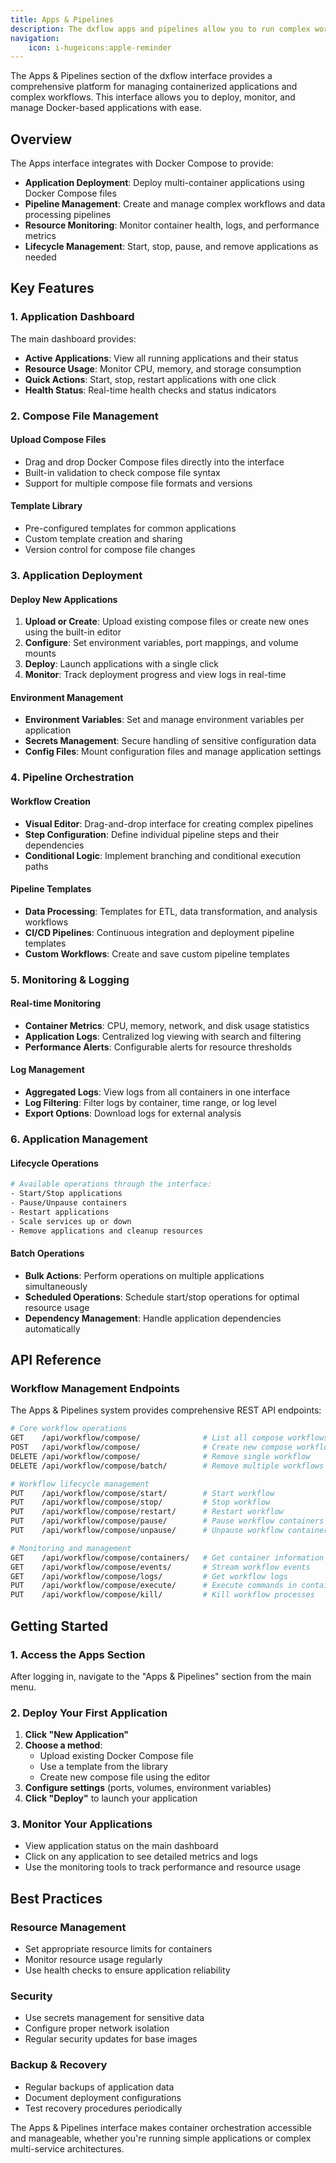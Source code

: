 ```yaml
---
title: Apps & Pipelines
description: The dxflow apps and pipelines allow you to run complex workflows and applications on the dxflow engine. This guide will help you understand how to create and manage apps and pipelines in dxflow.
navigation:
    icon: i-hugeicons:apple-reminder
---
```


The Apps & Pipelines section of the dxflow interface provides a comprehensive platform for managing containerized applications and complex workflows. This interface allows you to deploy, monitor, and manage Docker-based applications with ease.

## Overview

The Apps interface integrates with Docker Compose to provide:
- **Application Deployment**: Deploy multi-container applications using Docker Compose files
- **Pipeline Management**: Create and manage complex workflows and data processing pipelines
- **Resource Monitoring**: Monitor container health, logs, and performance metrics
- **Lifecycle Management**: Start, stop, pause, and remove applications as needed

## Key Features

### 1. Application Dashboard

The main dashboard provides:
- **Active Applications**: View all running applications and their status
- **Resource Usage**: Monitor CPU, memory, and storage consumption
- **Quick Actions**: Start, stop, restart applications with one click
- **Health Status**: Real-time health checks and status indicators

### 2. Compose File Management

#### **Upload Compose Files**
- Drag and drop Docker Compose files directly into the interface
- Built-in validation to check compose file syntax
- Support for multiple compose file formats and versions

#### **Template Library**
- Pre-configured templates for common applications
- Custom template creation and sharing
- Version control for compose file changes

### 3. Application Deployment

#### **Deploy New Applications**
1. **Upload or Create**: Upload existing compose files or create new ones using the built-in editor
2. **Configure**: Set environment variables, port mappings, and volume mounts
3. **Deploy**: Launch applications with a single click
4. **Monitor**: Track deployment progress and view logs in real-time

#### **Environment Management**
- **Environment Variables**: Set and manage environment variables per application
- **Secrets Management**: Secure handling of sensitive configuration data
- **Config Files**: Mount configuration files and manage application settings

### 4. Pipeline Orchestration

#### **Workflow Creation**
- **Visual Editor**: Drag-and-drop interface for creating complex pipelines
- **Step Configuration**: Define individual pipeline steps and their dependencies
- **Conditional Logic**: Implement branching and conditional execution paths

#### **Pipeline Templates**
- **Data Processing**: Templates for ETL, data transformation, and analysis workflows
- **CI/CD Pipelines**: Continuous integration and deployment pipeline templates
- **Custom Workflows**: Create and save custom pipeline templates

### 5. Monitoring & Logging

#### **Real-time Monitoring**
- **Container Metrics**: CPU, memory, network, and disk usage statistics
- **Application Logs**: Centralized log viewing with search and filtering
- **Performance Alerts**: Configurable alerts for resource thresholds

#### **Log Management**
- **Aggregated Logs**: View logs from all containers in one interface
- **Log Filtering**: Filter logs by container, time range, or log level
- **Export Options**: Download logs for external analysis

### 6. Application Management

#### **Lifecycle Operations**
```bash
# Available operations through the interface:
- Start/Stop applications
- Pause/Unpause containers
- Restart applications
- Scale services up or down
- Remove applications and cleanup resources
```

#### **Batch Operations**
- **Bulk Actions**: Perform operations on multiple applications simultaneously
- **Scheduled Operations**: Schedule start/stop operations for optimal resource usage
- **Dependency Management**: Handle application dependencies automatically

## API Reference

### **Workflow Management Endpoints**

The Apps & Pipelines system provides comprehensive REST API endpoints:

```bash
# Core workflow operations
GET    /api/workflow/compose/              # List all compose workflows
POST   /api/workflow/compose/              # Create new compose workflow
DELETE /api/workflow/compose/              # Remove single workflow
DELETE /api/workflow/compose/batch/        # Remove multiple workflows

# Workflow lifecycle management
PUT    /api/workflow/compose/start/        # Start workflow
PUT    /api/workflow/compose/stop/         # Stop workflow
PUT    /api/workflow/compose/restart/      # Restart workflow
PUT    /api/workflow/compose/pause/        # Pause workflow containers
PUT    /api/workflow/compose/unpause/      # Unpause workflow containers

# Monitoring and management
GET    /api/workflow/compose/containers/   # Get container information
GET    /api/workflow/compose/events/       # Stream workflow events
GET    /api/workflow/compose/logs/         # Get workflow logs
PUT    /api/workflow/compose/execute/      # Execute commands in containers
PUT    /api/workflow/compose/kill/         # Kill workflow processes
```

## Getting Started

### 1. Access the Apps Section

After logging in, navigate to the "Apps & Pipelines" section from the main menu.

### 2. Deploy Your First Application

1. **Click "New Application"**
2. **Choose a method**:
   - Upload existing Docker Compose file
   - Use a template from the library
   - Create new compose file using the editor
3. **Configure settings** (ports, volumes, environment variables)
4. **Click "Deploy"** to launch your application

### 3. Monitor Your Applications

- View application status on the main dashboard
- Click on any application to see detailed metrics and logs
- Use the monitoring tools to track performance and resource usage

## Best Practices

### **Resource Management**
- Set appropriate resource limits for containers
- Monitor resource usage regularly
- Use health checks to ensure application reliability

### **Security**
- Use secrets management for sensitive data
- Configure proper network isolation
- Regular security updates for base images

### **Backup & Recovery**
- Regular backups of application data
- Document deployment configurations
- Test recovery procedures periodically

The Apps & Pipelines interface makes container orchestration accessible and manageable, whether you're running simple applications or complex multi-service architectures.